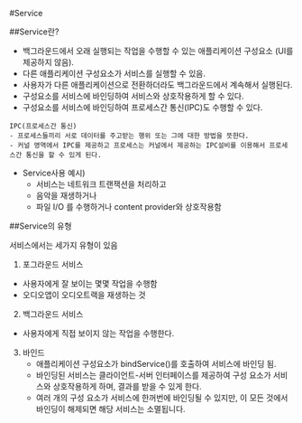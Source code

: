 #Service


##Service란?

- 백그라운드에서 오래 실행되는 작업을 수행할 수 있는 애플리케이션 구성요소 (UI를 제공하지 않음).
- 다른 애플리케이션 구성요소가 서비스를 실행할 수 있음.
- 사용자가 다른 애플리케이션으로 전환하더라도 백그라운드에서 계속해서 실행된다.
- 구성요소를 서비스에 바인딩하여 서비스와 상호작용하게 할 수 있다.
- 구성요소를 서비스에 바인딩하여 프로세스간 통신(IPC)도 수행할 수 있다.
  
```
IPC(프로세스간 통신)
- 프로세스들끼리 서로 데이터를 주고받는 행위 또는 그에 대한 방법을 뜻한다.
- 커널 영역에서 IPC를 제공하고 프로세스는 커널에서 제공하는 IPC설비를 이용해서 프로세스간 통신을 할 수 있게 된다.
```

- Service사용 예시)
  - 서비스는 네트워크 트랜잭션을 처리하고
  - 음악을 재생하거나
  - 파일 I/O 를 수행하거나 content provider와 상호작용함
 

##Service의 유형

서비스에서는 세가지 유형이 있음

1. 포그라운드 서비스
  - 사용자에게 잘 보이는 몇몇 작업을 수행함
  - 오디오앱이 오디오트랙을 재생하는 것

2. 백그라운드 서비스
  - 사용자에게 직접 보이지 않는 작업을 수행한다.

3. 바인드
   - 애플리케이션 구성요소가 bindService()를 호출하여 서비스에 바인딩 됨.
   - 바인딩된 서비스는 클라이언트-서버 인터페이스를 제공하여 구성 요소가 서비스와 상호작용하게 하며, 결과를 받을 수 있게 한다.
   - 여러 개의 구성 요소가 서비스에 한꺼번에 바인딩될 수 있지만, 이 모든 것에서 바인딩이 해제되면 해당 서비스는 소멸됩니다.

